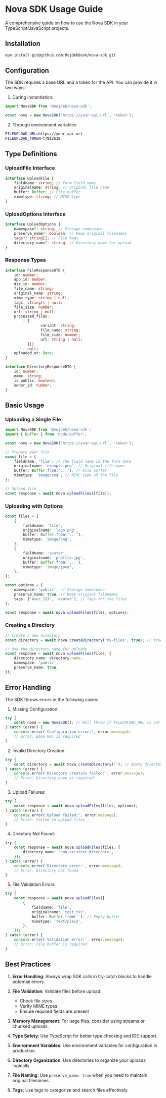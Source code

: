 # Nova SDK Usage Guide

A comprehensive guide on how to use the Nova SDK in your TypeScript/JavaScript projects.

## Installation

```bash
npm install git@github.com:MojdehBook/nova-sdk.git
```

## Configuration

The SDK requires a base URL and a token for the API. You can provide it in two ways:

1. During instantiation:

```typescript
import NovaSDK from '@mojdeh/nova-sdk';

const nova = new NovaSDK('https://your-api-url', 'token');
```

2. Through environment variables:

```bash
FILEUPLOAD_URL=https://your-api-url
FILEUPLOAD_TOKEN=t7812638
```

## Type Definitions

### UploadFile Interface

```typescript
interface UploadFile {
	fieldname: string; // Form field name
	originalname: string; // Original file name
	buffer: Buffer; // File buffer
	mimetype: string; // MIME type
}
```

### UploadOptions Interface

```typescript
interface UploadOptions {
	namespace?: string; // Storage namespace
	preserve_name?: boolean; // Keep original filenames
	tags?: string[]; // File tags
	directory_name?: string; // Directory name for upload
}
```

### Response Types

```typescript
interface FileResponseDTO {
	id: number;
	app_id: number;
	dir_id: number;
	file_name: string;
	original_name: string;
	mime_type: string | null;
	tags: string[] | null;
	file_size: number;
	url: string | null;
	processed_files:
		| {
				variant: string;
				file_name: string;
				file_size: number;
				url: string | null;
		  }[]
		| null;
	uploaded_at: Date;
}

interface DirectoryResponseDTO {
	id: number;
	name: string;
	is_public: boolean;
	owner_id: number;
}
```

## Basic Usage

### Uploading a Single File

```typescript
import NovaSDK from '@mojdeh/nova-sdk';
import { Buffer } from 'node:buffer';

const nova = new NovaSDK('https://your-api-url', 'token');

// Prepare your file
const file = {
	fieldname: 'file', // The field name in the form data
	originalname: 'example.png', // Original file name
	buffer: Buffer.from('...'), // File buffer
	mimetype: 'image/png', // MIME type of the file
};

// Upload file
const response = await nova.uploadFiles([file]);
```

### Uploading with Options

```typescript
const files = [
	{
		fieldname: 'file',
		originalname: 'logo.png',
		buffer: Buffer.from('...'),
		mimetype: 'image/png',
	},
	{
		fieldname: 'avatar',
		originalname: 'profile.jpg',
		buffer: Buffer.from('...'),
		mimetype: 'image/jpeg',
	},
];

const options = {
	namespace: 'public', // Storage namespace
	preserve_name: true, // Keep original filenames
	tags: ['user_123', 'avatar'], // Tags for the files
};

const response = await nova.uploadFiles(files, options);
```

### Creating a Directory

```typescript
// Create a new directory
const directory = await nova.createDirectory('my-files', true); // true for public directory

// Use the directory name for uploads
const response = await nova.uploadFiles(files, {
	directory_name: directory.name,
	namespace: 'public',
	preserve_name: true,
});
```

## Error Handling

The SDK throws errors in the following cases:

1. Missing Configuration:

```typescript
try {
	const nova = new NovaSDK(); // Will throw if FILEUPLOAD_URL is not set
} catch (error) {
	console.error('Configuration error:', error.message);
	// Error: Base URL is required
}
```

2. Invalid Directory Creation:

```typescript
try {
	const directory = await nova.createDirectory(''); // Empty directory name
} catch (error) {
	console.error('Directory creation failed:', error.message);
	// Error: Directory name is required
}
```

3. Upload Failures:

```typescript
try {
	const response = await nova.uploadFiles(files, options);
} catch (error) {
	console.error('Upload failed:', error.message);
	// Error: Failed to upload files
}
```

4. Directory Not Found:

```typescript
try {
	const response = await nova.uploadFiles(files, {
		directory_name: 'non-existent-directory',
	});
} catch (error) {
	console.error('Directory error:', error.message);
	// Error: Directory not found
}
```

5. File Validation Errors:

```typescript
try {
	const response = await nova.uploadFiles([
		{
			fieldname: 'file',
			originalname: 'test.txt',
			buffer: Buffer.from(''), // Empty buffer
			mimetype: 'text/plain',
		},
	]);
} catch (error) {
	console.error('Validation error:', error.message);
	// Error: File buffer is required
}
```

## Best Practices

1. **Error Handling**: Always wrap SDK calls in try-catch blocks to handle potential errors.

2. **File Validation**: Validate files before upload:

   - Check file sizes
   - Verify MIME types
   - Ensure required fields are present

3. **Memory Management**: For large files, consider using streams or chunked uploads.

4. **Type Safety**: Use TypeScript for better type checking and IDE support.

5. **Environment Variables**: Use environment variables for configuration in production.

6. **Directory Organization**: Use directories to organize your uploads logically.

7. **File Naming**: Use `preserve_name: true` when you need to maintain original filenames.

8. **Tags**: Use tags to categorize and search files effectively.
